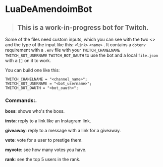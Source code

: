 # LuaDeAmendoimBot

> ## This is a work-in-progress bot for Twitch. 

Some of the files need custom inputs, which you can see with the two <> and the type of the input like this:
`<link>`
`<name>`
.
It contains a `dotenv` requirement with a `.env` file with your `TWITCH_CHANELNAME` `TWITCH_BOT_USERNAME` `TWITCH_BOT_OAUTH` to use the bot and a local `file.json` with a `[]` on it to work.

You can build one like this:
```
TWITCH_CHANELNAME = "<channel_name>";
TWITCH_BOT_USERNAME = "<bot_username>";
TWITCH_BOT_OAUTH = "<bot_oauth>";

```
### Commands:.
  **boss**: shows who's the boss.
  
  **insta**: reply to a link like an Instagram link.
  
  **giveaway**: reply to a message with a link for a giveaway.
  
  **vote**: vote for a user to prestige them.
  
  **myvote**: see how many votes you have.
  
  **rank**: see the top 5 users in the rank.

